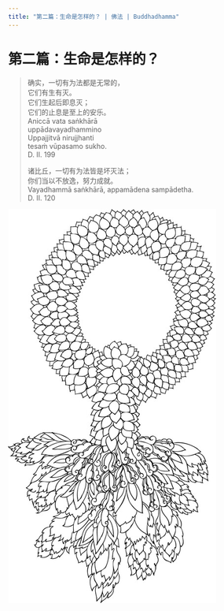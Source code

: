 ```yaml
---
title: "第二篇：生命是怎样的？ | 佛法 | Buddhadhamma"
---
```


# 第二篇：生命是怎样的？

> 确实，一切有为法都是无常的，  
> 它们有生有灭。  
> 它们生起后即息灭；  
> 它们的止息是至上的安乐。  
> Aniccā vata saṅkhārā  
> uppādavayadhammino  
> Uppajjitvā nirujjhanti  
> tesaṁ vūpasamo sukho.  
> D. II. 199
> 
> 诸比丘，一切有为法皆是坏灭法；  
> 你们当以不放逸，努力成就。  
> Vayadhammā saṅkhārā, appamādena sampādetha.  
> D. II. 120

![image](./includes/images/illustrations/white-garland-decor-black.jpg)